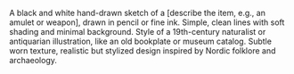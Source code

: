 A black and white hand-drawn sketch of a [describe the item, e.g., an amulet or weapon], drawn in pencil or fine ink. Simple, clean lines with soft shading and minimal background. Style of a 19th-century naturalist or antiquarian illustration, like an old bookplate or museum catalog. Subtle worn texture, realistic but stylized design inspired by Nordic folklore and archaeology.